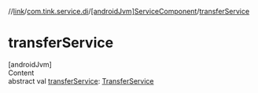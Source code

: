 //[link](../../index.md)/[com.tink.service.di](../index.md)/[[androidJvm]ServiceComponent](index.md)/[transferService](transfer-service.md)



# transferService  
[androidJvm]  
Content  
abstract val [transferService](transfer-service.md): [TransferService](../../com.tink.service.transfer/[android-jvm]-transfer-service/index.md)  



